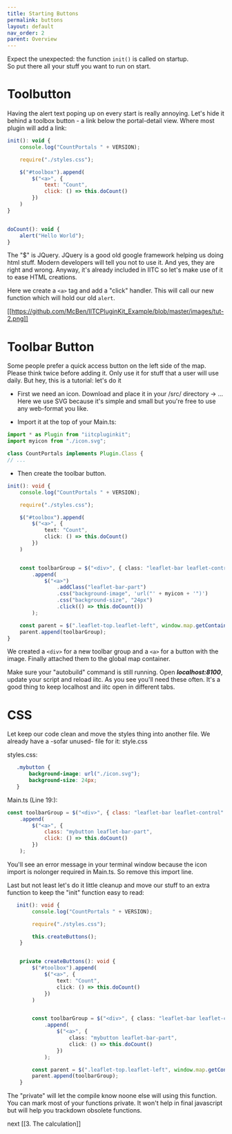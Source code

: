 ```yaml
---
title: Starting Buttons
permalink: buttons
layout: default
nav_order: 2
parent: Overview
---
```


Expect the unexpected: the function `init()` is called on startup.  
So put there all your stuff you want to run on start.

# Toolbutton
Having the alert text poping up on every start is really annoying. Let's hide it behind a toolbox button - a link below the portal-detail view. Where most plugin will add a link:

``` javascript
init(): void {
    console.log("CountPortals " + VERSION);

    require("./styles.css");

    $("#toolbox").append(
        $("<a>", {
            text: "Count",
            click: () => this.doCount()
        })
    )
}


doCount(): void {
    alert("Hello World");
}
```

The "$" is JQuery. JQuery is a good old google framework helping us doing html stuff. Modern developers will tell you not to use it. And yes, they are right and wrong. Anyway, it's already included in IITC so let's make use of it to ease HTML creations. 

Here we create a `<a>` tag and add a "click" handler. This will call our new function which will hold our old `alert`.

[[https://github.com/McBen/IITCPluginKit_Example/blob/master/images/tut-2.png]]


# Toolbar Button
Some people prefer a quick access button on the left side of the map. Please think twice before adding it. Only use it for stuff that a user will use daily.
But hey, this is a tutorial: let's do it

- First we need an icon. Download and place it in your /src/ directory -> ...
Here we use SVG because it's simple and small but you're free to use any web-format you like.

- Import it at the top of your Main.ts:
```typescript
import * as Plugin from "iitcpluginkit";
import myicon from "./icon.svg";

class CountPortals implements Plugin.Class {
// ...
```

- Then create the toolbar button.
```typescript
init(): void {
    console.log("CountPortals " + VERSION);

    require("./styles.css");

    $("#toolbox").append(
        $("<a>", {
            text: "Count",
            click: () => this.doCount()
        })
    )


    const toolbarGroup = $("<div>", { class: "leaflet-bar leaflet-control" })
        .append(
            $("<a>")
                .addClass("leaflet-bar-part")
                .css("background-image", 'url("' + myicon + '")')
                .css("background-size", "24px")
                .click(() => this.doCount())
        );

    const parent = $(".leaflet-top.leaflet-left", window.map.getContainer()).first();
    parent.append(toolbarGroup);
}
```

We created a `<div>` for a new toolbar group and a `<a>` for a button with the image. 
Finally attached them to the global map container.

Make sure your "autobuild" command is still running. Open _**localhost:8100**_, update your script and reload iitc.
As you see you'll need these often. It's a good thing to keep localhost and iitc open in different tabs.

# CSS
Let keep our code clean and move the styles thing into another file. We already have a -sofar unused- file for it: style.css

styles.css:
```css
   .mybutton {
       background-image: url("./icon.svg");
       background-size: 24px;
   }
```

Main.ts (Line 19:):
```javascript
const toolbarGroup = $("<div>", { class: "leaflet-bar leaflet-control" })
    .append(
        $("<a>", {
            class: "mybutton leaflet-bar-part",
            click: () => this.doCount()
        })
    );
```


You'll see an error message in your terminal window because the icon import is nolonger required in Main.ts.
So remove this import line.

Last but not least let's do it little cleanup and move our stuff to an extra function to keep the "init" function easy to read:
```typescript
   init(): void {
        console.log("CountPortals " + VERSION);

        require("./styles.css");

        this.createButtons();
    }


    private createButtons(): void {
        $("#toolbox").append(
            $("<a>", {
                text: "Count",
                click: () => this.doCount()
            })
        )


        const toolbarGroup = $("<div>", { class: "leaflet-bar leaflet-control" })
            .append(
                $("<a>", {
                    class: "mybutton leaflet-bar-part",
                    click: () => this.doCount()
                })
            );

        const parent = $(".leaflet-top.leaflet-left", window.map.getContainer());
        parent.append(toolbarGroup);
    }
```

The "private" will let the compile know noone else will using this function. You can mark most of your functions private.
It won't help in final javascript but will help you trackdown obsolete functions. 


next [[3. The calculation]]